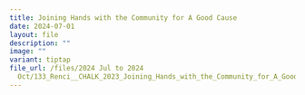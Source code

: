 ```yaml
---
title: Joining Hands with the Community for A Good Cause
date: 2024-07-01
layout: file
description: ""
image: ""
variant: tiptap
file_url: /files/2024 Jul to 2024
  Oct/133_Renci__CHALK_2023_Joining_Hands_with_the_Community_for_A_Good_Cause.pdf
---
```

